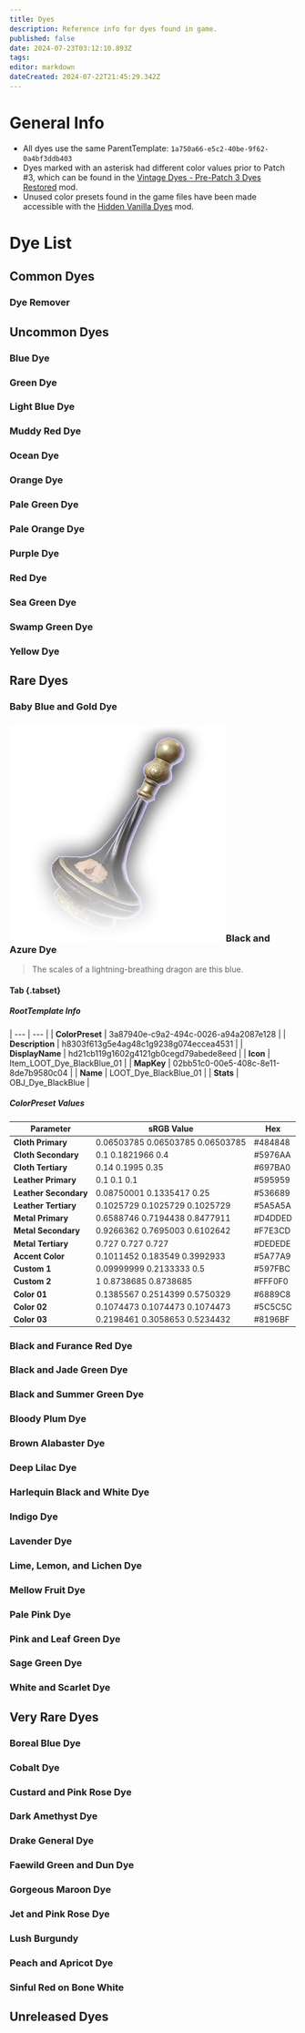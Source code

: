 ```yaml
---
title: Dyes
description: Reference info for dyes found in game.
published: false
date: 2024-07-23T03:12:10.893Z
tags: 
editor: markdown
dateCreated: 2024-07-22T21:45:29.342Z
---
```


# General Info
- All dyes use the same ParentTemplate: `1a750a66-e5c2-40be-9f62-0a4bf3ddb403`
- Dyes marked with an asterisk had different color values prior to Patch #3, which can be found in the [Vintage Dyes - Pre-Patch 3 Dyes Restored](https://www.nexusmods.com/baldursgate3/mods/3518) mod.
- Unused color presets found in the game files have been made accessible with the [Hidden Vanilla Dyes](https://www.nexusmods.com/baldursgate3/mods/3518) mod.

# Dye List

## Common Dyes
### Dye Remover

## Uncommon Dyes
### Blue Dye
### Green Dye
### Light Blue Dye
### Muddy Red Dye
### Ocean Dye
### Orange Dye
### Pale Green Dye
### Pale Orange Dye
### Purple Dye
### Red Dye
### Sea Green Dye
### Swamp Green Dye
### Yellow Dye

## Rare Dyes
### Baby Blue and Gold Dye
### ![](/information/icons/item_loot_dye_blackblue_01.png)Black and Azure Dye
> The scales of a lightning-breathing dragon are this blue.
#### Tab {.tabset}
##### RootTemplate Info
| --- | --- |
| **ColorPreset** | 3a87940e-c9a2-494c-0026-a94a2087e128 |
| **Description** | h8303f613g5e4ag48c1g9238g074eccea4531 |
| **DisplayName** | hd21cb119g1602g4121gb0cegd79abede8eed |
| **Icon** | Item\_LOOT\_Dye\_BlackBlue\_01 |
| **MapKey** | 02bb51c0-00e5-408c-8e11-8de7b9580c04 |
| **Name** | LOOT\_Dye\_BlackBlue\_01 |
| **Stats** | OBJ\_Dye\_BlackBlue |
##### ColorPreset Values
| **Parameter** | **sRGB Value** | **Hex** |
| --- | --- | --- |
| **Cloth Primary** | 0.06503785 0.06503785 0.06503785 | #484848 |
| **Cloth Secondary** | 0.1 0.1821966 0.4 | #5976AA |
| **Cloth Tertiary** | 0.14 0.1995 0.35 | #697BA0 |
| **Leather Primary** | 0.1 0.1 0.1 | #595959 |
| **Leather Secondary** | 0.08750001 0.1335417 0.25 | #536689 |
| **Leather Tertiary** | 0.1025729 0.1025729 0.1025729 | #5A5A5A |
| **Metal Primary** | 0.6588746 0.7194438 0.8477911 | #D4DDED |
| **Metal Secondary** | 0.9266362 0.7695003 0.6102642 | #F7E3CD |
| **Metal Tertiary** | 0.727 0.727 0.727 | #DEDEDE |
| **Accent Color** | 0.1011452 0.183549 0.3992933 | #5A77A9 |
| **Custom 1** | 0.09999999 0.2133333 0.5 | #597FBC |
| **Custom 2** | 1 0.8738685 0.8738685 | #FFF0F0 |
| **Color 01** | 0.1385567 0.2514399 0.5750329 | #6889C8 |
| **Color 02** | 0.1074473 0.1074473 0.1074473 | #5C5C5C |
| **Color 03** | 0.2198461 0.3058653 0.5234432 | #8196BF |


### Black and Furance Red Dye
### Black and Jade Green Dye
### Black and Summer Green Dye
### Bloody Plum Dye
### Brown Alabaster Dye
### Deep Lilac Dye
### Harlequin Black and White Dye
### Indigo Dye
### Lavender Dye
### Lime, Lemon, and Lichen Dye
### Mellow Fruit Dye
### Pale Pink Dye
### Pink and Leaf Green Dye
### Sage Green Dye
### White and Scarlet Dye

## Very Rare Dyes
### Boreal Blue Dye
### Cobalt Dye
### Custard and Pink Rose Dye
### Dark Amethyst Dye
### Drake General Dye
### Faewild Green and Dun Dye
### Gorgeous Maroon Dye
### Jet and Pink Rose Dye
### Lush Burgundy
### Peach and Apricot Dye
### Sinful Red on Bone White

## Unreleased Dyes